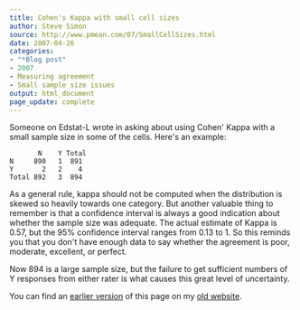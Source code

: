 ```yaml
---
title: Cohen's Kappa with small cell sizes
author: Steve Simon
source: http://www.pmean.com/07/SmallCellSizes.html
date: 2007-04-26
categories:
- "*Blog post"
- 2007
- Measuring agreement
- Small sample size issues
output: html_document
page_update: complete
---
```


Someone on Edstat-L wrote in asking about using Cohen' Kappa with a small sample size in some of the cells. Here's an example:

```
       N    Y Total
N     890   1  891
Y       2   2    4
Total 892   3  894
```

As a general rule, kappa should not be computed when the distribution is skewed so heavily towards one category. But another valuable thing to remember is that a confidence interval is always a good indication about whether the sample size was adequate. The actual estimate of Kappa is 0.57, but the 95% confidence interval ranges from 0.13 to 1. So this reminds you that you don't have enough data to say whether the agreement is poor, moderate, excellent, or perfect.

Now 894 is a large sample size, but the failure to get sufficient numbers of Y responses from either rater is what causes this great level of uncertainty.

You can find an [earlier version][sim1] of this page on my [old website][sim2].

[sim1]: http://www.pmean.com/07/SmallCellSizes.html
[sim2]: http://www.pmean.com
